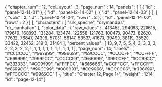 {
  "chapter_num" : 12,
  "col_layout" : 3,
  "page_num" : 14,
  "panels" : [
    [
      {
        "id" : "panel-12-14-01"
      },
      {
        "id" : "panel-12-14-02"
      },
      {
        "id" : "panel-12-14-03"
      }
    ],
    [
      {
        "cols" : 2,
        "id" : "panel-12-14-04",
        "rows" : 2
      },
      {
        "id" : "panel-12-14-06",
        "rows" : 2
      }
    ]
  ],
  "characters" : [
    "silk_spectre",
    "ozymandias",
    "dr_manhattan"
  ],
  "color_data" : {
    "raw_values" : [
      413452,
      294063,
      220615,
      179679,
      168893,
      133284,
      123474,
      122558,
      121763,
      100478,
      90473,
      82620,
      77632,
      76847,
      74308,
      57081,
      56147,
      53537,
      41673,
      39490,
      38119,
      35520,
      33422,
      32462,
      31910,
      31484
    ],
    "percent_values" : [
      13,
      9,
      7,
      5,
      5,
      4,
      3,
      3,
      3,
      3,
      2,
      2,
      2,
      2,
      2,
      1,
      1,
      1,
      1,
      1,
      1,
      1,
      1,
      1,
      1,
      1
    ],
    "page_num" : 14,
    "labels" : [
      "#CCCCCC",
      "#999999",
      "#996699",
      "#99CCCC",
      "#CCCCFF",
      "#CCFFFF",
      "#669999",
      "#9999CC",
      "#CCCC99",
      "#666699",
      "#99CCFF",
      "#CC99CC",
      "#333333",
      "#CC9999",
      "#FFFFCC",
      "#666666",
      "#CCFFCC",
      "#FFCCFF",
      "#6699CC",
      "#99CC99",
      "#000033",
      "#CC9966",
      "#CCCC66",
      "#336699",
      "#FFCCCC",
      "#9966CC"
    ]
  },
  "title" : "Chapter 12, Page 14",
  "weight" : 1214,
  "id" : "page-12-14"
}
